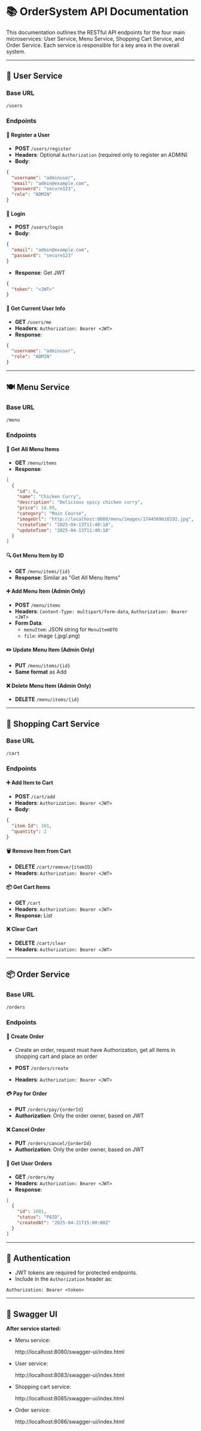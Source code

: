 
# 📚 OrderSystem API Documentation

This documentation outlines the RESTful API endpoints for the four main microservices: User Service, Menu Service, Shopping Cart Service, and Order Service. Each service is responsible for a key area in the overall system.

---

## 👤 User Service

### Base URL
```
/users
```

### Endpoints

#### 🔐 Register a User
- **POST** `/users/register`
- **Headers**: Optional `Authorization` (required only to register an ADMIN)
- **Body**:
```json
{
  "username": "adminuser",
  "email": "admin@example.com",
  "password": "secure123",
  "role": "ADMIN"
}
```

#### 🔑 Login
- **POST** `/users/login`
- **Body**:
```json
{
  "email": "admin@example.com",
  "password": "secure123"
}
```
- **Response**: Get JWT
```json
{
  "token": "<JWT>"
}
```

#### 🙋 Get Current User Info
- **GET** `/users/me`
- **Headers**: `Authorization: Bearer <JWT>`
- **Response**:
```json
{
  "username": "adminuser",
  "role": "ADMIN"
}
```

---

## 🍽 Menu Service

### Base URL
```
/menu
```

### Endpoints

#### 📃 Get All Menu Items
- **GET** `/menu/items`
- **Response**:
```json
[
  {
    "id": 6,
    "name": "Chicken Curry",
    "description": "Delicious spicy chicken curry",
    "price": 18.99,
    "category": "Main Course",
    "imageUrl": "http://localhost:8080/menu/images/1744569618192.jpg",
    "createTime": "2025-04-13T11:40:18",
    "updateTime": "2025-04-13T11:40:18"
  }
]
```

#### 🔍 Get Menu Item by ID
- **GET** `/menu/items/{id}`
- **Response**: Similar as "Get All Menu Items"

#### ➕ Add Menu Item (Admin Only)
- **POST** `/menu/items`
- **Headers**: `Content-Type: multipart/form-data`, `Authorization: Bearer <JWT>`
- **Form Data**:
  - `menuItem`: JSON string for `MenuItemDTO`
  - `file`: image (.jpg/.png)

#### ✏️ Update Menu Item (Admin Only)
- **PUT** `/menu/items/{id}`
- **Same format** as Add

#### ❌ Delete Menu Item (Admin Only)
- **DELETE** `/menu/items/{id}`

---

## 🛒 Shopping Cart Service

### Base URL
```
/cart
```

### Endpoints

#### ➕ Add Item to Cart
- **POST** `/cart/add`
- **Headers**: `Authorization: Bearer <JWT>`
- **Body**:
```json
{
  "item Id": 101,
  "quantity": 2
}
```

#### 🗑 Remove Item from Cart
- **DELETE** `/cart/remove/{itemID}`
- **Headers**: `Authorization: Bearer <JWT>`

#### 📦 Get Cart Items
- **GET** `/cart`
- **Headers**: `Authorization: Bearer <JWT>`
- **Response:** List<CartItem>

#### ❌ Clear Cart
- **DELETE** `/cart/clear`
- **Headers**: `Authorization: Bearer <JWT>`

---

## 📦 Order Service

### Base URL
```
/orders
```

### Endpoints

#### 📝 Create Order

- Create an order, request must have Authorization, get all items in shopping cart and place an order

- **POST** `/orders/create`
- **Headers**: `Authorization: Bearer <JWT>`

#### 💳 Pay for Order
- **PUT** `/orders/pay/{orderId}`
- **Authorization**: Only the order owner, based on JWT

#### ❌ Cancel Order
- **PUT** `/orders/cancel/{orderId}`
- **Authorization**: Only the order owner, based on JWT

#### 📜 Get User Orders
- **GET** `/orders/my`
- **Headers**: `Authorization: Bearer <JWT>`
- **Response**:
```json
[
  {
    "id": 1001,
    "status": "PAID",
    "createdAt": "2025-04-21T15:00:00Z"
  }
]
```

---

## 🔐 Authentication
- JWT tokens are required for protected endpoints.
- Include in the `Authorization` header as:
```
Authorization: Bearer <token>
```

---

## 📌 Swagger UI
**After service started:**

- Menu service:

  http://localhost:8080/swagger-ui/index.html

- User service: 

  http://localhost:8083/swagger-ui/index.html

- Shopping cart service: 

  http://localhost:8085/swagger-ui/index.html

- Order service:

  http://localhost:8086/swagger-ui/index.html
